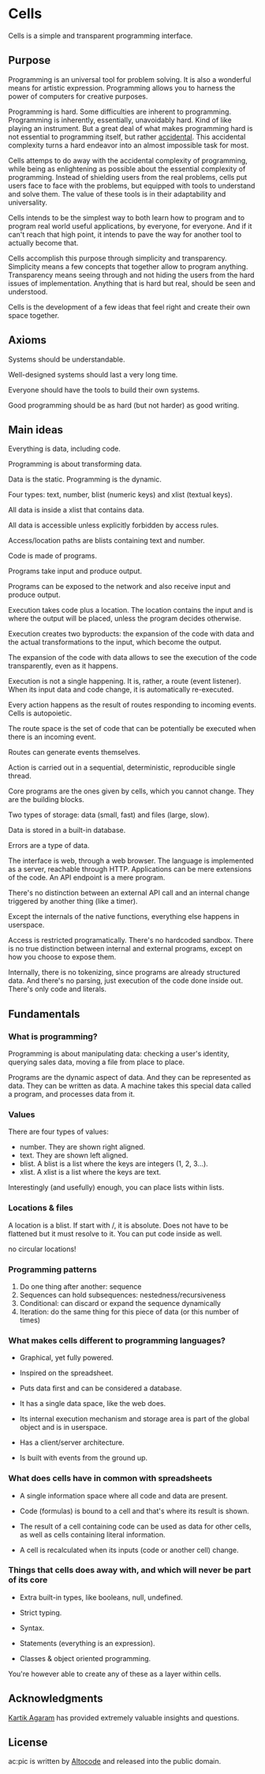 # Cells

Cells is a simple and transparent programming interface.

## Purpose

Programming is an universal tool for problem solving. It is also a wonderful means for artistic expression. Programming allows you to harness the power of computers for creative purposes.

Programming is hard. Some difficulties are inherent to programming. Programming is inherently, essentially, unavoidably hard. Kind of like playing an instrument. But a great deal of what makes programming hard is not essential to programming itself, but rather [accidental](https://en.wikipedia.org/wiki/No_Silver_Bullet). This accidental complexity turns a hard endeavor into an almost impossible task for most.

Cells attemps to do away with the accidental complexity of programming, while being as enlightening as possible about the essential complexity of programming. Instead of shielding users from the real problems, cells put users face to face with the problems, but equipped with tools to understand and solve them. The value of these tools is in their adaptability and universality.

Cells intends to be the simplest way to both learn how to program and to program real world useful applications, by everyone, for everyone. And if it can't reach that high point, it intends to pave the way for another tool to actually become that.

Cells accomplish this purpose through simplicity and transparency. Simplicity means a few concepts that together allow to program anything. Transparency means seeing through and not hiding the users from the hard issues of implementation. Anything that is hard but real, should be seen and understood.

Cells is the development of a few ideas that feel right and create their own space together.

## Axioms

Systems should be understandable.

Well-designed systems should last a very long time.

Everyone should have the tools to build their own systems.

Good programming should be as hard (but not harder) as good writing.

## Main ideas

Everything is data, including code.

Programming is about transforming data.

Data is the static. Programming is the dynamic.

Four types: text, number, blist (numeric keys) and xlist (textual keys).

All data is inside a xlist that contains data.

All data is accessible unless explicitly forbidden by access rules.

Access/location paths are blists containing text and number.

Code is made of programs.

Programs take input and produce output.

Programs can be exposed to the network and also receive input and produce output.

Execution takes code plus a location. The location contains the input and is where the output will be placed, unless the program decides otherwise.

Execution creates two byproducts: the expansion of the code with data and the actual transformations to the input, which become the output.

The expansion of the code with data allows to see the execution of the code transparently, even as it happens.

Execution is not a single happening. It is, rather, a route (event listener). When its input data and code change, it is automatically re-executed.

Every action happens as the result of routes responding to incoming events. Cells is autopoietic.

The route space is the set of code that can be potentially be executed when there is an incoming event.

Routes can generate events themselves.

Action is carried out in a sequential, deterministic, reproducible single thread.

Core programs are the ones given by cells, which you cannot change. They are the building blocks.

Two types of storage: data (small, fast) and files (large, slow).

Data is stored in a built-in database.

Errors are a type of data.

The interface is web, through a web browser. The language is implemented as a server, reachable through HTTP. Applications can be mere extensions of the code. An API endpoint is a mere program.

There's no distinction between an external API call and an internal change triggered by another thing (like a timer).

Except the internals of the native functions, everything else happens in userspace.

Access is restricted programatically. There's no hardcoded sandbox. There is no true distinction between internal and external programs, except on how you choose to expose them.

Internally, there is no tokenizing, since programs are already structured data. And there's no parsing, just execution of the code done inside out. There's only code and literals.

## Fundamentals

### What is programming?

Programming is about manipulating data: checking a user's identity, querying sales data, moving a file from place to place.

Programs are the dynamic aspect of data. And they can be represented as data. They can be written as data. A machine takes this special data called a program, and processes data from it.

### Values

There are four types of values:
- number. They are shown right aligned.
- text. They are shown left aligned.
- blist. A blist is a list where the keys are integers (1, 2, 3...).
- xlist. A xlist is a list where the keys are text.

Interestingly (and usefully) enough, you can place lists within lists.

### Locations & files

A location is a blist. If start with /, it is absolute. Does not have to be flattened but it must resolve to it. You can put code inside as well.

no circular locations!

### Programming patterns

1. Do one thing after another: sequence
2. Sequences can hold subsequences: nestedness/recursiveness
3. Conditional: can discard or expand the sequence dynamically
4. Iteration: do the same thing for this piece of data (or this number of times)

### What makes cells different to programming languages?

- Graphical, yet fully powered.

- Inspired on the spreadsheet.

- Puts data first and can be considered a database.

- It has a single data space, like the web does.

- Its internal execution mechanism and storage area is part of the global object and is in userspace.

- Has a client/server architecture.

- Is built with events from the ground up.

### What does cells have in common with spreadsheets

- A single information space where all code and data are present.

- Code (formulas) is bound to a cell and that's where its result is shown.

- The result of a cell containing code can be used as data for other cells, as well as cells containing literal information.

- A cell is recalculated when its inputs (code or another cell) change.

### Things that cells does away with, and which will never be part of its core

- Extra built-in types, like booleans, null, undefined.

- Strict typing.

- Syntax.

- Statements (everything is an expression).

- Classes & object oriented programming.

You're however able to create any of these as a layer within cells.

## Acknowledgments

[Kartik Agaram](http://akkartik.name) has provided extremely valuable insights and questions.

## License

ac:pic is written by [Altocode](https://altocode.nl) and released into the public domain.
